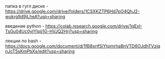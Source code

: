 папка в гугл диске - https://drive.google.com/drive/folders/1CSXKZTP6Hd7pO4QhJ2-wukrg9d9jLheA?usp=sharing

введение python - https://colab.research.google.com/drive/1qExI-TsGu04Uc0yIYIpjj1G-HVJQ2Hrj?usp=sharing

лекции по bash - https://docs.google.com/document/d/1fB8xrjfSiYtpmrhaBnVTD6OJdhTVziqnJcT5sKmPbXs/edit?usp=sharing
